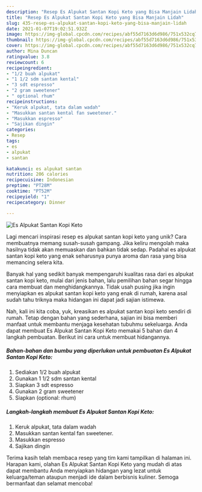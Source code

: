 ```yaml
---
description: "Resep Es Alpukat Santan Kopi Keto yang Bisa Manjain Lidah"
title: "Resep Es Alpukat Santan Kopi Keto yang Bisa Manjain Lidah"
slug: 435-resep-es-alpukat-santan-kopi-keto-yang-bisa-manjain-lidah
date: 2021-01-07T19:02:51.932Z
image: https://img-global.cpcdn.com/recipes/abf55d7163d6d986/751x532cq70/es-alpukat-santan-kopi-keto-foto-resep-utama.jpg
thumbnail: https://img-global.cpcdn.com/recipes/abf55d7163d6d986/751x532cq70/es-alpukat-santan-kopi-keto-foto-resep-utama.jpg
cover: https://img-global.cpcdn.com/recipes/abf55d7163d6d986/751x532cq70/es-alpukat-santan-kopi-keto-foto-resep-utama.jpg
author: Mina Duncan
ratingvalue: 3.8
reviewcount: 6
recipeingredient:
- "1/2 buah alpukat"
- "1 1/2 sdm santan kental"
- "3 sdt espresso"
- "2 gram sweetener"
- " optional rhum"
recipeinstructions:
- "Keruk alpukat, tata dalam wadah"
- "Masukkan santan kental fan sweetener."
- "Masukkan espresso"
- "Sajikan dingin"
categories:
- Resep
tags:
- es
- alpukat
- santan

katakunci: es alpukat santan 
nutrition: 206 calories
recipecuisine: Indonesian
preptime: "PT28M"
cooktime: "PT52M"
recipeyield: "1"
recipecategory: Dinner

---
```



![Es Alpukat Santan Kopi Keto](https://img-global.cpcdn.com/recipes/abf55d7163d6d986/751x532cq70/es-alpukat-santan-kopi-keto-foto-resep-utama.jpg)

Lagi mencari inspirasi resep es alpukat santan kopi keto yang unik? Cara membuatnya memang susah-susah gampang. Jika keliru mengolah maka hasilnya tidak akan memuaskan dan bahkan tidak sedap. Padahal es alpukat santan kopi keto yang enak seharusnya punya aroma dan rasa yang bisa memancing selera kita.



Banyak hal yang sedikit banyak mempengaruhi kualitas rasa dari es alpukat santan kopi keto, mulai dari jenis bahan, lalu pemilihan bahan segar hingga cara membuat dan menghidangkannya. Tidak usah pusing jika ingin menyiapkan es alpukat santan kopi keto yang enak di rumah, karena asal sudah tahu triknya maka hidangan ini dapat jadi sajian istimewa.


Nah, kali ini kita coba, yuk, kreasikan es alpukat santan kopi keto sendiri di rumah. Tetap dengan bahan yang sederhana, sajian ini bisa memberi manfaat untuk membantu menjaga kesehatan tubuhmu sekeluarga. Anda dapat membuat Es Alpukat Santan Kopi Keto memakai 5 bahan dan 4 langkah pembuatan. Berikut ini cara untuk membuat hidangannya.

<!--inarticleads1-->

##### Bahan-bahan dan bumbu yang diperlukan untuk pembuatan Es Alpukat Santan Kopi Keto:

1. Sediakan 1/2 buah alpukat
1. Gunakan 1 1/2 sdm santan kental
1. Siapkan 3 sdt espresso
1. Gunakan 2 gram sweetener
1. Siapkan  (optional: rhum)




<!--inarticleads2-->

##### Langkah-langkah membuat Es Alpukat Santan Kopi Keto:

1. Keruk alpukat, tata dalam wadah
1. Masukkan santan kental fan sweetener.
1. Masukkan espresso
1. Sajikan dingin




Terima kasih telah membaca resep yang tim kami tampilkan di halaman ini. Harapan kami, olahan Es Alpukat Santan Kopi Keto yang mudah di atas dapat membantu Anda menyiapkan hidangan yang lezat untuk keluarga/teman ataupun menjadi ide dalam berbisnis kuliner. Semoga bermanfaat dan selamat mencoba!
